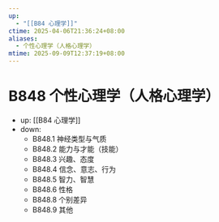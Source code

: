```yaml
---
up:
  - "[[B84 心理学]]"
ctime: 2025-04-06T21:36:24+08:00
aliases:
  - 个性心理学（人格心理学）
mtime: 2025-09-09T12:37:19+08:00
---
```


# B848 个性心理学（人格心理学）

- up: [[B84 心理学]]
- down:	
	- B848.1 神经类型与气质
	- B848.2 能力与才能（技能）
	- B848.3 兴趣、态度
	- B848.4 信念、意志、行为
	- B848.5 智力、智慧
	- B848.6 性格
	- B848.8 个别差异
	- B848.9 其他
	
